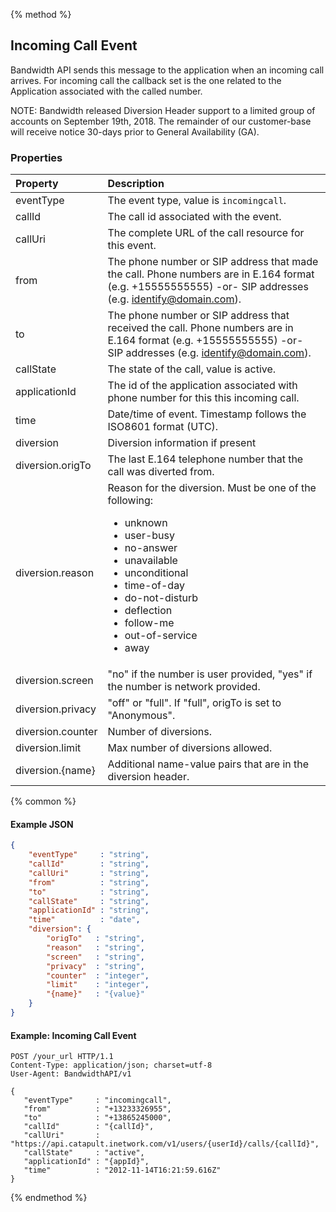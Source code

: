 {% method %}
## Incoming Call Event
Bandwidth API sends this message to the application when an incoming call arrives. For incoming call the callback set is the one related to the Application associated with the called number.

NOTE: Bandwidth released Diversion Header support to a limited group of accounts on September 19th, 2018. The remainder of our customer-base will receive notice 30-days prior to General Availability (GA).

### Properties

| Property      | Description                                                                                                                                                  |
|:--------------|:-------------------------------------------------------------------------------------------------------------------------------------------------------------|
| eventType     | The event type, value is `incomingcall`.                                                                                                                       |
| callId        | The call id associated with the event.                                                                                                                       |
| callUri       | The complete URL of the call resource for this event.                                                                                                        |
| from          | The phone number or SIP address that made the call. Phone numbers are in E.164 format (e.g. +15555555555) -or- SIP addresses (e.g. identify@domain.com).     |
| to            | The phone number or SIP address that received the call. Phone numbers are in E.164 format (e.g. +15555555555) -or- SIP addresses (e.g. identify@domain.com). |
| callState     | The state of the call, value is active.                                                                                                                      |
| applicationId | The id of the application associated with phone number for this this incoming call.                                                                          |
| time          | Date/time of event. Timestamp follows the ISO8601 format (UTC).                                                                                              |
| diversion | Diversion information if present |
| diversion.origTo | The last E.164 telephone number that the call was diverted from. |
| diversion.reason | Reason for the diversion. Must be one of the following:<br><ul><li>unknown</li><li>user-busy</li><li>no-answer</li><li>unavailable</li><li>unconditional</li><li>time-of-day</li><li>do-not-disturb</li><li>deflection</li><li>follow-me</li><li>out-of-service</li><li>away</li></ul>|
| diversion.screen | "no" if the number is user provided, "yes" if the number is network provided. |
| diversion.privacy | "off" or "full". If "full", origTo is set to "Anonymous". |
| diversion.counter| Number of diversions. |
| diversion.limit | Max number of diversions allowed. |
| diversion.{name}| Additional name-value pairs that are in the diversion header. |

{% common %}

#### Example JSON


```json
{
    "eventType"     : "string",
    "callId"        : "string",
    "callUri"       : "string",
    "from"          : "string",
    "to"            : "string",
    "callState"     : "string",
    "applicationId" : "string",
    "time"          : "date",
    "diversion": {
        "origTo"   : "string",
        "reason"   : "string",
        "screen"   : "string",
        "privacy"  : "string",
        "counter"  : "integer",
        "limit"    : "integer",
        "{name}"   : "{value}"
    }
}
```

#### Example: Incoming Call Event

```http
POST /your_url HTTP/1.1
Content-Type: application/json; charset=utf-8
User-Agent: BandwidthAPI/v1

{
   "eventType"     : "incomingcall",
   "from"          : "+13233326955",
   "to"            : "+13865245000",
   "callId"        : "{callId}",
   "callUri"       : "https://api.catapult.inetwork.com/v1/users/{userId}/calls/{callId}",
   "callState"     : "active",
   "applicationId" : "{appId}",
   "time"          : "2012-11-14T16:21:59.616Z"
}
```
{% endmethod %}
